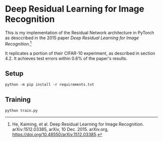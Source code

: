 # Deep Residual Learning for Image Recognition
This is my implementation of the Residual Network architecture in PyTorch as desccribed in the 2015 paper *Deep Residual Learning for Image Recognition*.[^1]

It replicates a portion of their CIFAR-10 experiment, as described in section 4.2. It achieves test errors within 0.6% of the paper's results.

## Setup
```
python -m pip install -r requirements.txt
```

## Training
```
python train.py
```

[^1]: He, Kaiming, et al. Deep Residual Learning for Image Recognition. arXiv:1512.03385, arXiv, 10 Dec. 2015. arXiv.org, https://doi.org/10.48550/arXiv.1512.03385.
